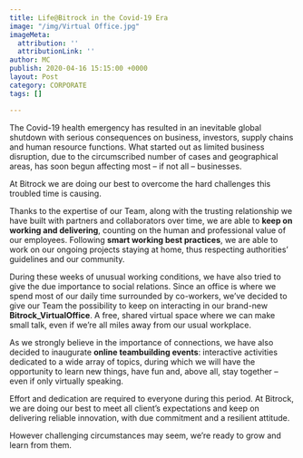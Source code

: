 ```yaml
---
title: Life@Bitrock in the Covid-19 Era
image: "/img/Virtual Office.jpg"
imageMeta:
  attribution: ''
  attributionLink: ''
author: MC
publish: 2020-04-16 15:15:00 +0000
layout: Post
category: CORPORATE
tags: []

---
```

The Covid-19 health emergency has resulted in an inevitable global shutdown with serious consequences on business, investors, supply chains and human resource functions. What started out as limited business disruption, due to the circumscribed number of cases and geographical areas, has soon begun affecting most – if not all – businesses.

At Bitrock we are doing our best to overcome the hard challenges this troubled time is causing.

Thanks to the expertise of our Team, along with the trusting relationship we have built with partners and collaborators over time, we are able to **keep on working and delivering**, counting on the human and professional value of our employees. Following **smart working best practices**, we are able to work on our ongoing projects staying at home, thus respecting authorities’ guidelines and our community.

During these weeks of unusual working conditions, we have also tried to give the due importance to social relations. Since an office is where we spend most of our daily time surrounded by co-workers, we’ve decided to give our Team the possibility to keep on interacting in our brand-new **Bitrock_VirtualOffice**. A free, shared virtual space where we can make small talk, even if we’re all miles away from our usual workplace.

As we strongly believe in the importance of connections, we have also decided to inaugurate **online teambuilding events**: interactive activities dedicated to a wide array of topics, during which we will have the opportunity to learn new things, have fun and, above all, stay together – even if only virtually speaking.

Effort and dedication are required to everyone during this period. At Bitrock, we are doing our best to meet all client’s expectations and keep on delivering reliable innovation, with due commitment and a resilient attitude.

However challenging circumstances may seem, we’re ready to grow and learn from them.
